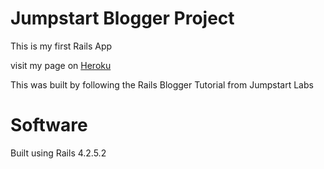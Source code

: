 # Jumpstart Blogger Project

This is my first Rails App

visit my page on [Heroku]()

This was built by following the Rails Blogger Tutorial from Jumpstart Labs
# Software
Built using Rails 4.2.5.2
